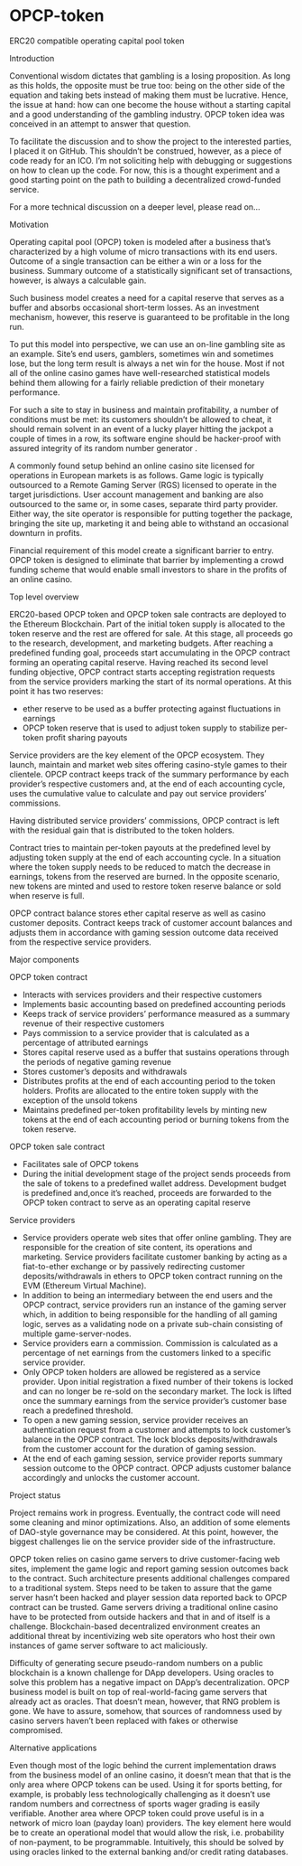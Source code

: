 # OPCP-token
ERC20 compatible operating capital pool token

Introduction

Conventional wisdom dictates that gambling is a losing proposition. As long as this holds, the opposite must be true too:  being on the other side of the equation and taking bets instead of making them must be lucrative. Hence, the issue at hand: how can one become the house without a starting capital and a good understanding of the gambling industry. OPCP token idea was conceived in an attempt to answer that question.  

To facilitate the discussion and to show the project to the interested parties, I placed it on GitHub. This shouldn’t be construed, however, as a piece of code ready for an ICO. I’m not soliciting help with debugging or suggestions on how to clean up the code. For now, this is a thought experiment and a good starting point on the path to building a decentralized crowd-funded service.

For a more technical discussion on a deeper level, please read on…

Motivation 

Operating capital pool (OPCP) token is modeled after a business that’s characterized by a high volume of micro transactions with its end users. Outcome of a single transaction can be either a win or a loss for the business. Summary outcome of a statistically significant set of transactions, however, is always a calculable gain. 

Such business model creates a need for a capital reserve that serves as a buffer and absorbs occasional short-term losses. As an investment mechanism, however, this reserve is guaranteed to be profitable in the long run.

To put this model into perspective, we can use an on-line gambling site as an example. Site’s end users, gamblers, sometimes win and sometimes lose, but the long term result is always a net win for the house. Most if not all of the online casino games have well-researched statistical models behind them allowing for a fairly reliable prediction of their monetary performance.

For such a site to stay in business and maintain profitability, a number of conditions must be met: its customers shouldn’t be allowed to cheat, it should remain solvent in an event of a lucky player hitting the jackpot a couple of times in a row, its software engine should be hacker-proof with assured integrity of its random number generator . 

A commonly found setup behind an online casino site licensed for operations in European markets is as follows. Game logic is typically outsourced to a Remote Gaming Server (RGS) licensed to operate in the target jurisdictions. User account management and banking are also outsourced to the same or, in some cases, separate third party provider. Either way, the site operator is responsible for putting together the package, bringing the site up, marketing it and being able to withstand an occasional downturn in profits. 

Financial requirement of this model create a significant barrier to entry. OPCP token is designed to eliminate that barrier by implementing a crowd funding scheme that would enable small investors to share in the profits of an online casino.

Top level overview

ERC20-based OPCP token and OPCP token sale contracts are deployed to the Ethereum Blockchain. Part of the initial token supply is allocated to the token reserve and the rest are offered for sale.  At this stage, all proceeds go to the research, development, and marketing budgets. After reaching a predefined funding goal, proceeds start accumulating in the OPCP contract forming an operating capital reserve.  Having reached its second level funding objective, OPCP contract starts accepting registration requests from the service providers marking the start of its normal operations. At this point it has two reserves:

- ether reserve to be used as a buffer protecting against fluctuations in earnings
- OPCP token reserve that is used to adjust token supply to stabilize per-token profit sharing payouts

Service providers are the key element of the OPCP ecosystem. They launch, maintain and market web sites offering casino-style games to their clientele. OPCP contract keeps track of the summary performance by each provider’s respective customers and, at the end of each accounting cycle,  uses the cumulative value to calculate and pay out service providers’ commissions.

Having distributed service providers’ commissions, OPCP contract is left with the residual gain that is distributed to the token holders. 

Contract tries to maintain per-token payouts at the predefined level by adjusting token supply at the end of each accounting cycle. In a situation where the token supply needs to be reduced to match the decrease in earnings, tokens from the reserved are burned. In the opposite scenario, new tokens are minted and used to restore token reserve balance or sold when reserve is full. 

OPCP contract balance stores ether capital reserve as well as casino customer deposits. Contract keeps track of customer account balances and adjusts them in accordance with gaming session outcome data received from the respective service providers.

Major components

OPCP token contract

- Interacts with services providers and their respective customers
- Implements basic accounting based on predefined accounting periods
- Keeps track of service providers’ performance measured as a summary revenue of their respective customers
- Pays commission to a service provider that is calculated as a percentage of attributed earnings
- Stores capital reserve used as a buffer that sustains operations through the periods of negative gaming revenue
- Stores customer’s deposits and withdrawals
- Distributes profits at the end of each accounting period to the token holders. Profits are allocated to the entire token supply with the exception of the unsold tokens
- Maintains predefined per-token profitability levels by minting new tokens at the end of each accounting period or burning tokens from the token reserve.

OPCP token sale contract

- Facilitates sale of OPCP tokens
- During the initial development stage of the project sends proceeds from the sale of tokens to a predefined wallet address. Development budget is predefined and,once it’s reached, proceeds are forwarded to the OPCP token contract to serve as an operating capital reserve 

Service providers 

- Service providers operate web sites that offer online gambling. They are responsible for the creation of site content, its operations and marketing. Service providers facilitate customer banking by acting as a fiat-to-ether exchange or by passively redirecting customer deposits/withdrawals in ethers to OPCP token contract running on the EVM (Ethereum Virtual Machine). 
- In addition to being an intermediary between the end users and the OPCP contract, service providers run an instance of the gaming server which, in addition to being responsible for  the handling of all gaming logic, serves as a validating node on a private sub-chain consisting of multiple game-server-nodes.
- Service providers earn a commission. Commission is calculated as a percentage of net earnings from the customers linked to a specific service provider. 
- Only OPCP token holders are allowed be registered as a service provider. Upon initial registration a fixed number of their tokens is locked and can no longer be re-sold on the secondary market. The lock is lifted once the summary earnings from the service provider’s customer base reach a predefined threshold.
- To open a new gaming session, service provider receives an authentication request from a customer and attempts to lock customer’s balance in the OPCP contract. The lock blocks deposits/withdrawals from the customer account for the duration of gaming session. 
- At the end of each gaming session, service provider reports summary session outcome to the OPCP contract. OPCP adjusts customer balance accordingly and unlocks the customer account.

Project status

Project remains work in progress. Eventually, the contract code will need some cleaning and minor optimizations. Also, an addition of some elements of DAO-style governance may be considered. At this  point, however, the biggest challenges lie on the service provider side of the infrastructure.

OPCP token relies on casino game servers to drive customer-facing web sites, implement the game logic and report gaming session outcomes back to the contract. Such architecture presents additional challenges compared to a traditional system.
Steps need to be taken to assure that the game server hasn’t been hacked and player session data reported back to OPCP contract can be trusted. Game servers driving a traditional online casino  have to be protected from outside hackers and that in and of itself is a challenge. Blockchain-based decentralized environment creates an additional threat by incentivizing web site operators who host their own instances of game server software to act maliciously.

Difficulty of generating secure pseudo-random numbers on a public blockchain is a known challenge for DApp developers. Using oracles to solve this problem has a negative impact on DApp’s decentralization. OPCP business model is built on top of real-world-facing game servers that already act as oracles. That doesn’t mean, however,  that RNG problem is gone.  We have to assure, somehow, that sources of randomness used by casino servers haven’t been replaced with fakes or otherwise compromised. 

Alternative applications

Even though most of the logic behind the current implementation draws from the business model of an online casino, it doesn’t mean that that is the only area where OPCP tokens can be used. Using it for sports betting, for example, is probably less technologically challenging as it doesn’t use random numbers and correctness of sports wager grading is easily verifiable. 
Another area where OPCP token could prove useful is in a network of micro loan (payday loan) providers. The key element here would be to create an operational model that would allow the risk, i.e. probability of non-payment, to be programmable. Intuitively, this should be solved by using oracles linked to the external banking and/or credit rating databases.
